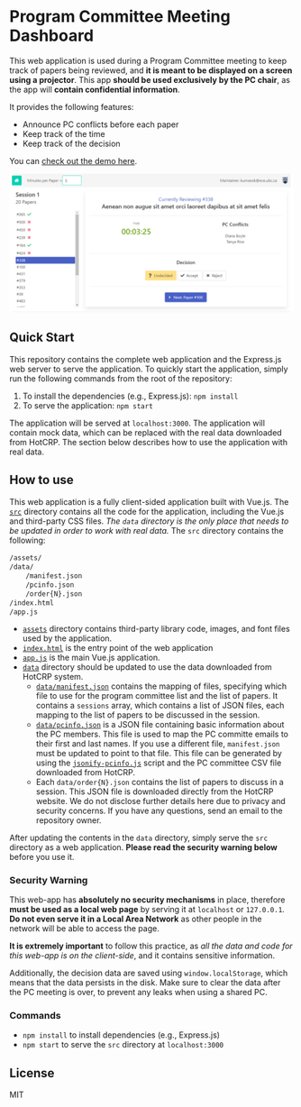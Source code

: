 # Program Committee Meeting Dashboard

This web application is used during a Program Committee meeting to keep track of papers being reviewed, and **it is meant to be displayed on a screen using a projector**. This app **should be used exclusively by the PC chair**, as the app will **contain confidential information**.

It provides the following features:

* Announce PC conflicts before each paper
* Keep track of the time
* Keep track of the decision

You can [check out the demo here](https://dependablesystemslab.github.io/PCMeetingDashboard).

![screenshot](screenshot.png)


## Quick Start

This repository contains the complete web application and the Express.js web server to serve the application. To quickly start the application, simply run the following commands from the root of the repository:

1. To install the dependencies (e.g., Express.js): `npm install`
2. To serve the application: `npm start`

The application will be served at `localhost:3000`. The application will contain mock data, which can be replaced with the real data downloaded from HotCRP. The section below describes how to use the application with real data.


## How to use

This web application is a fully client-sided application built with Vue.js. The [`src`](src) directory contains all the code for the application, including the Vue.js and third-party CSS files. *The `data` directory is the only place that needs to be updated in order to work with real data.* The `src` directory contains the following:

```
/assets/
/data/
    /manifest.json
    /pcinfo.json
    /order{N}.json
/index.html
/app.js
```

* [`assets`](src/assets) directory contains third-party library code, images, and font files used by the application.
* [`index.html`](src/index.html) is the entry point of the web application
* [`app.js`](src/app.js) is the main Vue.js application.
* [`data`](src/data) directory should be updated to use the data downloaded from HotCRP system.
    * [`data/manifest.json`](src/data/manifest.json) contains the mapping of files, specifying which file to use for the program committee list and the list of papers. It contains a `sessions` array, which contains a list of JSON files, each mapping to the list of papers to be discussed in the session.
    * [`data/pcinfo.json`](src/data/pcinfo.json) is a JSON file containing basic information about the PC members. This file is used to map the PC committe emails to their first and last names. If you use a different file, `manifest.json` must be updated to point to that file. This file can be generated by using the [`jsonify-pcinfo.js`](scripts/jsonify-pcinfo.js) script and the PC committee CSV file downloaded from HotCRP.
    * Each `data/order{N}.json` contains the list of papers to discuss in a session. This JSON file is downloaded directly from the HotCRP website. We do not disclose further details here due to privacy and security concerns. If you have any questions, send an email to the repository owner.

After updating the contents in the `data` directory, simply serve the `src` directory as a web application. **Please read the security warning below** before you use it.


### Security Warning

This web-app has **absolutely no security mechanisms** in place, therefore **must be used as a local web page** by serving it at `localhost` or `127.0.0.1`. **Do not even serve it in a Local Area Network** as other people in the network will be able to access the page.

**It is extremely important** to follow this practice, as *all the data and code for this web-app is on the client-side*, and it contains sensitive information.

Additionally, the decision data are saved using `window.localStorage`, which means that the data persists in the disk. Make sure to clear the data after the PC meeting is over, to prevent any leaks when using a shared PC.


### Commands

* `npm install` to install dependencies (e.g., Express.js)
* `npm start` to serve the `src` directory at `localhost:3000`


## License

MIT
